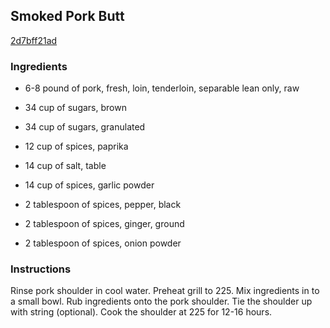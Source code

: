 ## Smoked Pork Butt

[2d7bff21ad](http://www.food.com/recipe/smoked-pork-butt-494441)

### Ingredients

 - 6-8 pound of pork, fresh, loin, tenderloin, separable lean only, raw

 - 34 cup of sugars, brown

 - 34 cup of sugars, granulated

 - 12 cup of spices, paprika

 - 14 cup of salt, table

 - 14 cup of spices, garlic powder

 - 2 tablespoon of spices, pepper, black

 - 2 tablespoon of spices, ginger, ground

 - 2 tablespoon of spices, onion powder

### Instructions

Rinse pork shoulder in cool water. Preheat grill to 225. Mix ingredients in to a small bowl. Rub ingredients onto the pork shoulder. Tie the shoulder up with string (optional). Cook the shoulder at 225 for 12-16 hours.